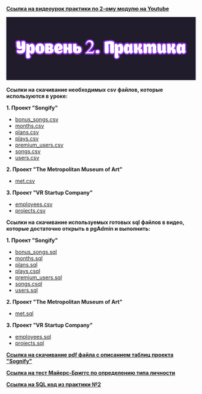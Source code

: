 [**Ссылка на видеоурок практики по 2-ому модулю на Youtube**](https://youtu.be/qfVBbNvAGss)

![img](https://github.com/AnatoliiBalakiriev/sql_video_course_for_beginners/blob/main/SQL-101%20Modules/Module%202/Practice%20on%20Module%202/images/practice%202.png)

**Ccылки на скачивание необходимых csv файлов, которые используются в уроке:**

**1. Проект "Songify"**
 - [bonus_songs.csv](https://raw.githubusercontent.com/AnatoliiBalakiriev/sql_video_course_for_beginners/main/SQL-101%20Modules/Module%202/Practice%20on%20Module%202/CSV%20%D1%84%D0%B0%D0%B9%D0%BB%D1%8B/Project%20_Sognify_/bonus_songs.csv)
 - [months.csv](https://raw.githubusercontent.com/AnatoliiBalakiriev/sql_video_course_for_beginners/main/SQL-101%20Modules/Module%202/Practice%20on%20Module%202/CSV%20%D1%84%D0%B0%D0%B9%D0%BB%D1%8B/Project%20_Sognify_/months.csv)
 - [plans.csv](https://raw.githubusercontent.com/AnatoliiBalakiriev/sql_video_course_for_beginners/main/SQL-101%20Modules/Module%202/Practice%20on%20Module%202/CSV%20%D1%84%D0%B0%D0%B9%D0%BB%D1%8B/Project%20_Sognify_/plans.csv)
 - [plays.csv](https://raw.githubusercontent.com/AnatoliiBalakiriev/sql_video_course_for_beginners/main/SQL-101%20Modules/Module%202/Practice%20on%20Module%202/CSV%20%D1%84%D0%B0%D0%B9%D0%BB%D1%8B/Project%20_Sognify_/plays.csv)
 - [premium_users.csv](https://raw.githubusercontent.com/AnatoliiBalakiriev/sql_video_course_for_beginners/main/SQL-101%20Modules/Module%202/Practice%20on%20Module%202/CSV%20%D1%84%D0%B0%D0%B9%D0%BB%D1%8B/Project%20_Sognify_/premium_users.csv)
 - [songs.csv](https://raw.githubusercontent.com/AnatoliiBalakiriev/sql_video_course_for_beginners/main/SQL-101%20Modules/Module%202/Practice%20on%20Module%202/CSV%20%D1%84%D0%B0%D0%B9%D0%BB%D1%8B/Project%20_Sognify_/songs.csv)
 - [users.csv](https://raw.githubusercontent.com/AnatoliiBalakiriev/sql_video_course_for_beginners/main/SQL-101%20Modules/Module%202/Practice%20on%20Module%202/CSV%20%D1%84%D0%B0%D0%B9%D0%BB%D1%8B/Project%20_Sognify_/users.csv)

**2. Проект "The Metropolitan Museum of Art"**
 - [met.csv](https://raw.githubusercontent.com/AnatoliiBalakiriev/sql_video_course_for_beginners/main/SQL-101%20Modules/Module%202/Practice%20on%20Module%202/CSV%20%D1%84%D0%B0%D0%B9%D0%BB%D1%8B/Project%20_The%20Metropolitan%20Museum%20of%20Art_/met.csv)

**3. Проект "VR Startup Company"**
 - [employees.csv](https://raw.githubusercontent.com/AnatoliiBalakiriev/sql_video_course_for_beginners/main/SQL-101%20Modules/Module%202/Practice%20on%20Module%202/CSV%20%D1%84%D0%B0%D0%B9%D0%BB%D1%8B/Project%20_VR%20Startup%20Company_/employees.csv)
 - [projects.csv](https://raw.githubusercontent.com/AnatoliiBalakiriev/sql_video_course_for_beginners/main/SQL-101%20Modules/Module%202/Practice%20on%20Module%202/CSV%20%D1%84%D0%B0%D0%B9%D0%BB%D1%8B/Project%20_VR%20Startup%20Company_/projects.csv)

**Ccылки на скачивание используемых готовых sql файлов в видео, которые достаточно открыть в pgAdmin и выполнить:**

**1. Проект "Songify"**
 - [bonus_songs.sql](https://raw.githubusercontent.com/AnatoliiBalakiriev/sql_video_course_for_beginners/main/SQL-101%20Modules/Module%202/Practice%20on%20Module%202/SQL%20%D1%84%D0%B0%D0%B9%D0%BB%D1%8B/Project%20_Songify_/bonus_songs.sql)
 - [months.sql](https://raw.githubusercontent.com/AnatoliiBalakiriev/sql_video_course_for_beginners/main/SQL-101%20Modules/Module%202/Practice%20on%20Module%202/SQL%20%D1%84%D0%B0%D0%B9%D0%BB%D1%8B/Project%20_Songify_/months.sql)
 - [plans.sql](https://raw.githubusercontent.com/AnatoliiBalakiriev/sql_video_course_for_beginners/main/SQL-101%20Modules/Module%202/Practice%20on%20Module%202/SQL%20%D1%84%D0%B0%D0%B9%D0%BB%D1%8B/Project%20_Songify_/plans.sql)
 - [plays.csql](https://raw.githubusercontent.com/AnatoliiBalakiriev/sql_video_course_for_beginners/main/SQL-101%20Modules/Module%202/Practice%20on%20Module%202/SQL%20%D1%84%D0%B0%D0%B9%D0%BB%D1%8B/Project%20_Songify_/plays.sql)
 - [premium_users.sql](https://raw.githubusercontent.com/AnatoliiBalakiriev/sql_video_course_for_beginners/main/SQL-101%20Modules/Module%202/Practice%20on%20Module%202/SQL%20%D1%84%D0%B0%D0%B9%D0%BB%D1%8B/Project%20_Songify_/premium_users.sql)
 - [songs.csql](https://raw.githubusercontent.com/AnatoliiBalakiriev/sql_video_course_for_beginners/main/SQL-101%20Modules/Module%202/Practice%20on%20Module%202/SQL%20%D1%84%D0%B0%D0%B9%D0%BB%D1%8B/Project%20_Songify_/songs.sql)
 - [users.sql](https://raw.githubusercontent.com/AnatoliiBalakiriev/sql_video_course_for_beginners/main/SQL-101%20Modules/Module%202/Practice%20on%20Module%202/SQL%20%D1%84%D0%B0%D0%B9%D0%BB%D1%8B/Project%20_Songify_/users.sql)

**2. Проект "The Metropolitan Museum of Art"**
 - [met.sql](https://raw.githubusercontent.com/AnatoliiBalakiriev/sql_video_course_for_beginners/main/SQL-101%20Modules/Module%202/Practice%20on%20Module%202/SQL%20%D1%84%D0%B0%D0%B9%D0%BB%D1%8B/Project%20_The%20Metropolitan%20Museum%20of%20Art_/met.sql)

**3. Проект "VR Startup Company"**
 - [employees.sql](https://raw.githubusercontent.com/AnatoliiBalakiriev/sql_video_course_for_beginners/main/SQL-101%20Modules/Module%202/Practice%20on%20Module%202/SQL%20%D1%84%D0%B0%D0%B9%D0%BB%D1%8B/Project%20_VR%20Startup%20Company_/employees.sql)
 - [projects.sql](https://raw.githubusercontent.com/AnatoliiBalakiriev/sql_video_course_for_beginners/main/SQL-101%20Modules/Module%202/Practice%20on%20Module%202/SQL%20%D1%84%D0%B0%D0%B9%D0%BB%D1%8B/Project%20_VR%20Startup%20Company_/projects.sql)

[**Ccылка на скачивание pdf файла с описанием таблиц проекта "Sognify"**](https://github.com/AnatoliiBalakiriev/sql_video_course_for_beginners/blob/main/SQL-101%20Modules/Module%202/Practice%20on%20Module%202/PDF%20%D1%84%D0%B0%D0%B9%D0%BB%D1%8B/%D0%9E%D0%BF%D0%B8%D1%81%D0%B0%D0%BD%D0%B8%D0%B5%20%D1%82%D0%B0%D0%B1%D0%BB%D0%B8%D1%86%20%D0%BF%D1%80%D0%BE%D0%B5%D0%BA%D1%82%D0%B0%20Sognify.pdf)

[**Ссылка на тест Майерс-Бриггс по определению типа личности**](https://www.16personalities.com/ru/test-lichnosti)

[**Ссылка на SQL код из практики №2**](https://raw.githubusercontent.com/AnatoliiBalakiriev/sql_video_course_for_beginners/main/SQL-101%20Modules/Module%202/Practice%20on%20Module%202/SQL%20%D1%84%D0%B0%D0%B9%D0%BB%D1%8B/SQL%20%D0%BA%D0%BE%D0%B4%20%D0%B8%D0%B7%20%D0%BF%D1%80%D0%B0%D0%BA%D1%82%D0%B8%D0%BA%D0%B8%20%E2%84%962.sql)




